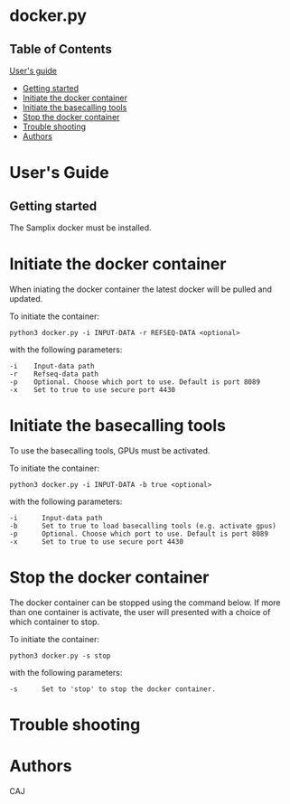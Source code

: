 # docker.py

## Table of Contents
[User's guide](#uguide)
- [Getting started](#get_started)
- [Initiate the docker container](#start_docker)
- [Initiate the basecalling tools](#start_basecall)
- [Stop the docker container](#stop_docker)
- [Trouble shooting](#help_)
- [Authors](#authors_)

# <a name="uguide"></a> User's Guide
## <a name="get_started"></a> Getting started
The Samplix docker must be installed.

# <a name="start_docker"></a> Initiate the docker container
When iniating the docker container the latest docker will be pulled and updated.

To initiate the container:
```
python3 docker.py -i INPUT-DATA -r REFSEQ-DATA <optional>
```

with the following parameters:

```
-i    Input-data path
-r    Refseq-data path
-p    Optional. Choose which port to use. Default is port 8089
-x    Set to true to use secure port 4430
```

# <a name="start_basecall"></a> Initiate the basecalling tools
To use the basecalling tools, GPUs must be activated.

To initiate the container:
```
python3 docker.py -i INPUT-DATA -b true <optional>
```

with the following parameters:

```
-i      Input-data path
-b      Set to true to load basecalling tools (e.g. activate gpus)
-p      Optional. Choose which port to use. Default is port 8089
-x      Set to true to use secure port 4430
```

# <a name="stop_docker"></a> Stop the docker container
The docker container can be stopped using the command below. If more than one container is activate, the user will presented with a choice of which container to stop.

To initiate the container:
```
python3 docker.py -s stop
```

with the following parameters:

```
-s      Set to 'stop' to stop the docker container.
```

# <a name="help_"></a> Trouble shooting


# <a name="authors_"></a> Authors
CAJ
